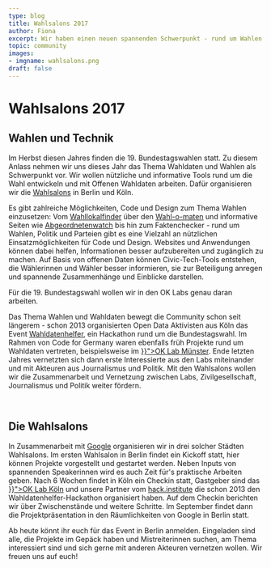 ```yaml
---
type: blog
title: Wahlsalons 2017
author: Fiona
excerpt: Wir haben einen neuen spannenden Schwerpunkt - rund um Wahlen und Wahldaten
topic: community
images:
- imgname: wahlsalons.png
draft: false
---
```


# Wahlsalons 2017

## Wahlen und Technik


<p>Im Herbst diesen Jahres finden die 19. Bundestagswahlen statt. Zu diesem Anlass nehmen wir uns dieses Jahr das Thema Wahldaten und Wahlen als Schwerpunkt vor. Wir wollen nützliche und informative Tools rund um die Wahl entwickeln und mit Offenen Wahldaten arbeiten. Dafür organisieren wir die <a href="http://codefor.de/wahlsalons">Wahlsalons</a> in Berlin und Köln.</p>

<p>Es gibt zahlreiche Möglichkeiten, Code und Design zum Thema Wahlen einzusetzen: Vom <a href="http://wahllokalfinder.herokuapp.com">Wahllokalfinder</a> über den <a href="https://www.bpb.de/politik/wahlen/wahl-o-mat/">Wahl-o-maten</a> und informative Seiten wie <a href="http://www.abgeordnetenwatch.de">Abgeordnetenwatch</a> bis hin zum Faktenchecker - rund um Wahlen, Politik und Parteien gibt es eine Vielzahl an nützlichen Einsatzmöglichkeiten für Code und Design. Websites und Anwendungen können dabei helfen, Informationen besser aufzubereiten und zugänglich zu machen. Auf Basis von offenen Daten können Civic-Tech-Tools entstehen, die Wählerinnen und Wähler besser informieren, sie zur Beteiligung anregen und spannende Zusammenhänge und Einblicke darstellen.</p>

<p>Für die 19. Bundestagswahl wollen wir in den OK Labs genau daran arbeiten.</p>

<p>Das Thema Wahlen und Wahldaten bewegt die Community schon seit längerem - schon 2013 organisierten Open Data Aktivisten aus Köln das Event <a href="http://wahldatenhelfer.de">Wahldatenhelfer</a>, ein Hackathon rund um die Bundestagswahl. Im Rahmen von Code for Germany waren ebenfalls früh Projekte rund um Wahldaten vertreten, beispielsweise im <a href="{{< ref "/labs/muenster" >}}">OK Lab Münster</a>. Ende letzten Jahres vernetzten sich dann erste Interessierte aus den Labs miteinander und mit Akteuren aus Journalismus und Politik. Mit den Wahlsalons wollen wir die Zusammenarbeit und Vernetzung zwischen Labs, Zivilgesellschaft, Journalismus und Politik weiter fördern.</p>

<br>

## Die Wahlsalons


<p>In Zusammenarbeit mit <a href="google.org">Google</a> organisieren wir in drei solcher Städten Wahlsalons. Im ersten Wahlsalon in Berlin findet ein Kickoff statt, hier können Projekte vorgestellt und gestartet werden. Neben Inputs von spannenden Speakerinnen wird es auch Zeit für's praktische Arbeiten geben. Nach 6 Wochen findet in Köln ein Checkin statt, Gastgeber sind das <a href="{{< ref "/labs/koeln" >}}">OK Lab Köln</a> und unsere Partner vom <a href="http://hack.institute">hack.institute</a> die schon 2013 den Wahldatenhelfer-Hackathon organisiert haben. Auf dem Checkin berichten wir über Zwischenstände und weitere Schritte. Im September findet dann die Projektpräsentation in den Räumlichkeiten von Google in Berlin statt.</p>

<p>Ab heute könnt ihr euch für das Event in Berlin anmelden. Eingeladen sind alle, die Projekte im Gepäck haben und Mistreiterinnen suchen, am Thema interessiert sind und sich gerne mit anderen Akteuren vernetzen wollen. Wir freuen uns auf euch!</p>
